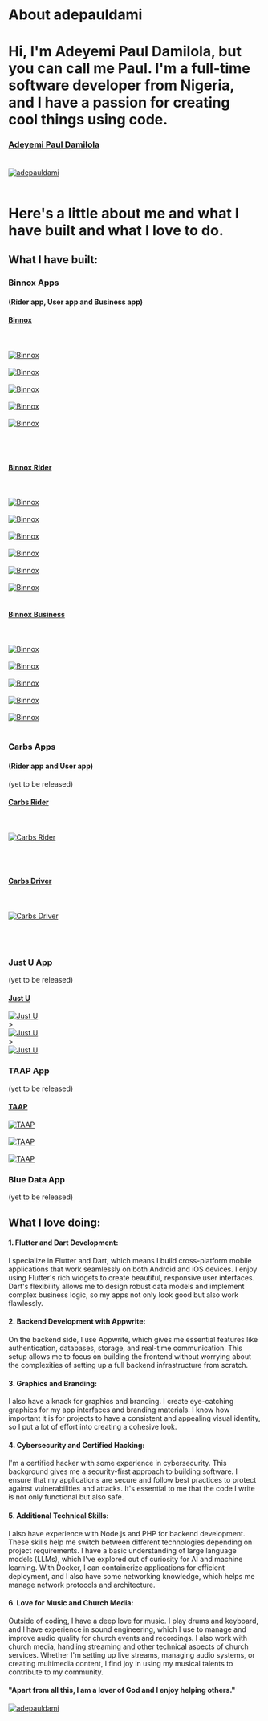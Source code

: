 # About adepauldami


# Hi, I'm Adeyemi Paul Damilola, but you can call me Paul. I'm a full-time software developer from Nigeria, and I have a passion for creating cool things using code.<br/>

### [Adeyemi Paul Damilola](https://github.com/adepauldami/about-ade-paul-dami) <br/> <br/>
[![adepauldami](./imgs/paul2.jpg)](https://github.com/adepauldami/about-ade-paul-dami) <br/><br/>


# Here's a little about me and what I have built and what I love to do.


## What I have built:

### Binnox Apps
#### (Rider app, User app and Business app) <br/>
#### [Binnox](https://play.google.com/store/apps/details?id=com.app.binnox) <br/> <br/><br/>
[![Binnox](./imgs/binnox.png)](https://play.google.com/store/apps/details?id=com.app.binnox) <br/><br/>
[![Binnox](./imgs/binnox_share.png)](https://play.google.com/store/apps/details?id=com.app.binnox) <br/><br/>
[![Binnox](./imgs/binnox_payment_i.png)](https://play.google.com/store/apps/details?id=com.app.binnox) <br/><br/>
[![Binnox](./imgs/binnox_invite.png)](https://play.google.com/store/apps/details?id=com.app.binnox) <br/><br/>
[![Binnox](./imgs/binnox_dashboard.png)](https://play.google.com/store/apps/details?id=com.app.binnox) <br/><br/> <br/><br/>

#### [Binnox Rider](https://play.google.com/store/apps/details?id=com.binnox.rider) <br/> <br/><br/>
[![Binnox](./imgs/binnox_rider.png)](https://play.google.com/store/apps/details?id=com.binnox.rider) <br/><br/>
[![Binnox](./imgs/binnox_rider_profile.png)](https://play.google.com/store/apps/details?id=com.binnox.rider) <br/><br/>
[![Binnox](./imgs/binnox_rider_order.png)](https://play.google.com/store/apps/details?id=com.binnox.rider) <br/><br/>
[![Binnox](./imgs/binnox_rider_account.png)](https://play.google.com/store/apps/details?id=com.binnox.rider) <br/><br/>
[![Binnox](./imgs/binnox_rider_dashboard.png)](https://play.google.com/store/apps/details?id=com.binnox.rider) <br/><br/>
[![Binnox](./imgs/binnox_rider_finance.png)](https://play.google.com/store/apps/details?id=com.binnox.rider) <br/><br/>


#### [Binnox Business](https://play.google.com/store/apps/details?id=com.binnox.business) <br/> <br/><br/>
[![Binnox](./imgs/binnox_business.png)](https://play.google.com/store/apps/details?id=com.binnox.business) <br/><br/>
[![Binnox](./imgs/binnox_business_add_product.png)](https://play.google.com/store/apps/details?id=com.binnox.business) <br/><br/>
[![Binnox](./imgs/binnox_business_finace.png)](https://play.google.com/store/apps/details?id=com.binnox.business) <br/><br/>
[![Binnox](./imgs/binnox_business_location_access.png)](https://play.google.com/store/apps/details?id=com.binnox.business) <br/><br/>
[![Binnox](./imgs/binnox_business_notification.png)](https://play.google.com/store/apps/details?id=com.binnox.business) <br/><br/>

### Carbs Apps
#### (Rider app and User app) <br/>
(yet to be released)
#### [Carbs Rider](/imgs/carb_rider.png) <br/> <br/><br/>
[![Carbs Rider](./imgs/carb_rider.png)]() <br/><br/><br/><br/>
#### [Carbs Driver](/imgs/carb_driver.png) <br/> <br/><br/>
[![Carbs Driver](./imgs/carb_driver.png)]() <br/><br/><br/><br/>

### Just U App
(yet to be released) <br/>
#### [Just U](/imgs/just_u.png) <br/>
[![Just U](./imgs/just_u.png)]() <br/>><br/>
[![Just U](./imgs/just_u_location_access.png)]() <br/>><br/>
[![Just U](./imgs/just_u_onboard.png)]() <br/>

### TAAP App
(yet to be released) <br/>
#### [TAAP](/imgs/just_u.png) <br/>
[![TAAP](./imgs/taap.png)]() <br/><br/>
[![TAAP](./imgs/tapp_email.png)]() <br/><br/>
[![TAAP](./imgs/tapp_profile.png)]() <br/>

### Blue Data App
(yet to be released) <br/>

## What I love doing:

#### 1. Flutter and Dart Development:<br/>
I specialize in Flutter and Dart, which means I build cross-platform mobile applications that work seamlessly on both Android and iOS devices. I enjoy using Flutter's rich widgets to create beautiful, responsive user interfaces. Dart's flexibility allows me to design robust data models and implement complex business logic, so my apps not only look good but also work flawlessly.

#### 2. Backend Development with Appwrite:<br/>
On the backend side, I use Appwrite, which gives me essential features like authentication, databases, storage, and real-time communication. This setup allows me to focus on building the frontend without worrying about the complexities of setting up a full backend infrastructure from scratch.

#### 3. Graphics and Branding:<br/>
I also have a knack for graphics and branding. I create eye-catching graphics for my app interfaces and branding materials. I know how important it is for projects to have a consistent and appealing visual identity, so I put a lot of effort into creating a cohesive look.

#### 4. Cybersecurity and Certified Hacking:<br/>
I'm a certified hacker with some experience in cybersecurity. This background gives me a security-first approach to building software. I ensure that my applications are secure and follow best practices to protect against vulnerabilities and attacks. It's essential to me that the code I write is not only functional but also safe.

#### 5. Additional Technical Skills:<br/>
I also have experience with Node.js and PHP for backend development. These skills help me switch between different technologies depending on project requirements. I have a basic understanding of large language models (LLMs), which I've explored out of curiosity for AI and machine learning. With Docker, I can containerize applications for efficient deployment, and I also have some networking knowledge, which helps me manage network protocols and architecture.

#### 6. Love for Music and Church Media:<br/>
Outside of coding, I have a deep love for music. I play drums and keyboard, and I have experience in sound engineering, which I use to manage and improve audio quality for church events and recordings. I also work with church media, handling streaming and other technical aspects of church services. Whether I'm setting up live streams, managing audio systems, or creating multimedia content, I find joy in using my musical talents to contribute to my community.

#### "Apart from all this, I am a lover of God and I enjoy helping others."

[![adepauldami](./imgs/x2.jpg)](https://github.com/adepauldami/about-ade-paul-dami) <br/><br/>

